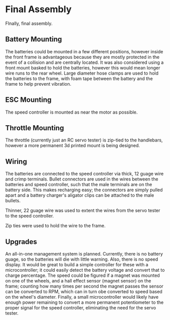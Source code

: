 # Final Assembly

FInally, final assembly.

## Battery Mounting

The batteries could be mounted in a few different positions, however inside the front frame is advantageous because they are mostly protected in the event of a collision and are centrally located. It was also considered using a front mount basked to hold the batteries, however this would mean longer wire runs to the rear wheel. Large diameter hose clamps are used to hold the batteries to the frame, with foam tape between the battery and the frame to help prevent vibration.

## ESC Mounting

The speed controller is mounted as near the motor as possible.

## Throttle Mounting

The throttle (currently just an RC servo tester) is zip-tied to the handlebars, however a more permanent 3d printed mount is being designed.

## Wiring

The batteries are connected to the speed controller via thick, 12 guage wire and crimp terminals. Bullet connectors are used in the wires between the batteries and speed controller, such that the male terminals are on the battery side. This makes recharging easy; the connectors are simply pulled apart and a battery charger's aligator clips can be attached to the male bullets.

Thinner, 22 guage wire was used to extent the wires from the servo tester to the speed controller.

Zip ties were used to hold the wire to the frame.

## Upgrades

An all-in-one management system is planned. Currently, there is no battery guage, so the batteries will die with little warning. Also, there is no speed display. It would be great to build a simple controller for these with a microcontroller; it could easily detect the battery voltage and convert that to charge percentage. The speed could be figured if a magnet was mounted on one of the wheels, and a hall effect sensor (magnet sensor) on the frame; counting how many times per second the magnet passes the sensor can be converted to RPM, which can in turn obe converted to speed based on the wheel's diameter. Finally, a small microcontroller would likely have enough power remaining to convert a more permanent potentiometer to the proper signal for the speed controller, eliminating the need for the servo tester.
